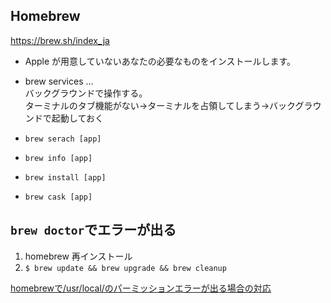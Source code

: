 ## Homebrew
https://brew.sh/index_ja
- Apple が用意していないあなたの必要なものをインストールします。

- brew services ...   
バックグラウンドで操作する。  
ターミナルのタブ機能がない→ターミナルを占領してしまう→バックグラウンドで起動しておく

- `brew serach [app]`
- `brew info [app]`
- `brew install [app]`
- `brew cask [app]`

## `brew doctor`でエラーが出る
1. homebrew 再インストール
1. `$ brew update && brew upgrade && brew cleanup`

[homebrewで/usr/local/のパーミッションエラーが出る場合の対応](https://qiita.com/k-hotta/items/7236f68ef26f7771b02f)
 

